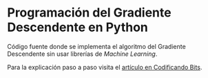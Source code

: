 # Programación del Gradiente Descendente en Python

Código fuente donde se implementa el algoritmo del Gradiente Descendente sin usar librerías de *Machine Learning*.

Para la explicación paso a paso visita el [artículo en Codificando Bits]().